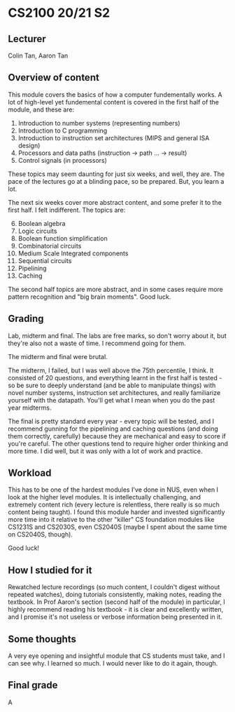 # CS2100 20/21 S2

## Lecturer
Colin Tan, Aaron Tan

## Overview of content
This module covers the basics of how a computer fundementally works. A lot of high-level yet fundemental content is covered in the first half of the module, and these are:

1. Introduction to number systems (representing numbers)
2. Introduction to C programming
3. Introduction to instruction set architectures (MIPS and general ISA design)
4. Processors and data paths (instruction -> path ... -> result)
5. Control signals (in processors)

These topics may seem daunting for just six weeks, and well, they are. The pace of the lectures go at a blinding pace, so be prepared. But, you learn a lot. 

The next six weeks cover more abstract content, and some prefer it to the first half. I felt indifferent. The topics are: 

6. Boolean algebra
7. Logic circuits
8. Boolean function simplification
9. Combinatorial circuits
10. Medium Scale Integrated components
11. Sequential circuits
12. Pipelining
13. Caching

The second half topics are more abstract, and in some cases require more pattern recognition and "big brain moments". Good luck. 

## Grading 
Lab, midterm and final. The labs are free marks, so don't worry about it, but they're also not a waste of time. I recommend going for them. 

The midterm and final were brutal. 

The midterm, I failed, but I was well above the 75th percentile, I think. It consisted of 20 questions, and everything learnt in the first half is tested - so be sure to deeply understand (and be able to manipulate things) with novel number systems, instruction set architectures, and really familiarize yourself with the datapath. You'll get what I mean when you do the past year midterms. 

The final is pretty standard every year - every topic will be tested, and I recommend gunning for the pipelining and caching questions (and doing them correctly, carefully) because they are mechanical and easy to score if you're careful. The other questions tend to require higher order thinking and more time. I did well, but it was only with a lot of work and practice.

## Workload

This has to be one of the hardest modules I've done in NUS, even when I look at the higher level modules. It is intellectually challenging, and extremely content rich (every lecture is relentless, there really is so much content being taught). I found this module harder and invested significantly more time into it relative to the other "killer" CS foundation modules like CS1231S and CS2030S, even CS2040S (maybe I spent about the same time on CS2040S, though). 

Good luck!

## How I studied for it

Rewatched lecture recordings (so much content, I couldn't digest without repeated watches), doing tutorials consistently, making notes, reading the textbook. In Prof Aaron's section (second half of the module) in particular, I highly recommend reading his textbook - it is clear and excellently written, and I promise it's not useless or verbose information being presented in it. 

## Some thoughts

A very eye opening and insightful module that CS students must take, and I can see why. I learned so much. I would never like to do it again, though.

## Final grade
A